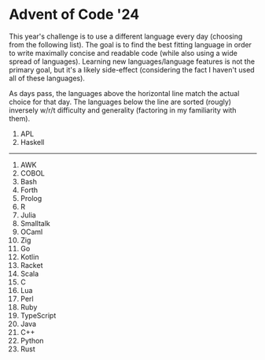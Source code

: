 # Advent of Code '24

This year's challenge is to use a different language every day (choosing from the following list).
The goal is to find the best fitting language in order to write maximally concise and readable code (while also using a wide spread of languages).
Learning new languages/language features is not the primary goal, but it's a likely side-effect (considering the fact I haven't used all of these languages).

As days pass, the languages above the horizontal line match the actual choice for that day.
The languages below the line are sorted (rougly) inversely w/r/t difficulty and generality (factoring in my familiarity with them).

1. APL
1. Haskell

---

1. AWK
1. COBOL
1. Bash
1. Forth
1. Prolog
1. R
1. Julia
1. Smalltalk
1. OCaml
1. Zig
1. Go
1. Kotlin
1. Racket
1. Scala
1. C
1. Lua
1. Perl
1. Ruby
1. TypeScript
1. Java
1. C++
1. Python
1. Rust
